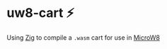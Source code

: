 # uw8-cart :zap:

Using [Zig](https://ziglang.org/) to compile a `.wasm` cart
for use in [MicroW8](https://exoticorn.github.io/microw8/)
